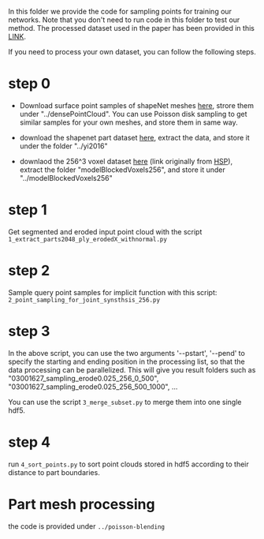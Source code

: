 In this folder we provide the code for sampling points for training our networks.  Note that you don't need to run code in this folder to test our method. The processed dataset used in the paper has been provided in this <a href="https://drive.google.com/u/0/uc?id=1htY0dARRDrOid4gjPHkWtzZNVvbP_rqo&export=download">LINK</a>.


If you need to process your own dataset, you can follow the following steps.

# step 0


- Download surface point samples of shapeNet meshes <a href="https://drive.google.com/file/d/1dAFfZcIOcjhO_PwS1F5KAaPsDvCovIfw/view?usp=sharing">here</a>,  strore them under "../densePointCloud".  You can use Poisson disk sampling to get similar samples for your own meshes, and store them in same way.

- download the shapenet part dataset <a href="https://shapenet.cs.stanford.edu/ericyi/shapenetcore_partanno_v0.zip">here</a>, extract the data, and store it under the folder "../yi2016"

- downlaod the 256^3 voxel dataset <a href="https://drive.google.com/file/d/1xtJz5CEEPgYOtWP6Dr6nUWbUXPDMswh0/view?usp=sharing">here</a> (link originally from <a href="https://github.com/chaene/hsp">HSP</a>), extract the folder "modelBlockedVoxels256",  and store it under "../modelBlockedVoxels256"



# step 1

Get segmented and eroded input point cloud with the script
``` 1_extract_parts2048_ply_erodedX_withnormal.py ```

# step 2

Sample query point samples for implicit function with this script:
```2_point_sampling_for_joint_synsthsis_256.py```

# step 3

In the above script, you can use the two arguments '--pstart', '--pend' to specify  the starting and ending position in the processing list, so that the data processing can be parallelized.   This will give you result folders such as "03001627_sampling_erode0.025_256_0_500", 
"03001627_sampling_erode0.025_256_500_1000", ... 

You can use the script ```3_merge_subset.py``` to merge them into one single hdf5.


# step 4

run ```4_sort_points.py``` to sort point clouds stored in hdf5 according to their distance to part boundaries.


# Part mesh processing

the code is provided under ```../poisson-blending```
